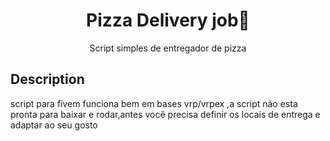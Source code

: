 <h1 align="center">Pizza Delivery job🍕</h1>
<p align="center">Script simples de entregador de pizza</p>

## Description ##
script para fivem funciona bem em bases vrp/vrpex ,a script não esta pronta para baixar e rodar,antes você precisa definir os locais de entrega e adaptar ao seu gosto

